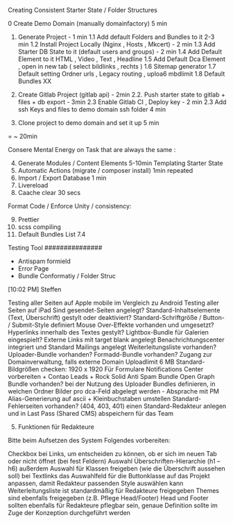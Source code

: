 Creating Consistent Starter State / Folder Structures

0 Create Demo Domain (manually domainfactory) 5 min

1. Generate Project - 1 min
   1.1 Add default Folders and Bundles to it 2-3 min
   1.2 Install Project Locally (Nginx , Hosts , Mkcert) - 2 min
   1.3 Add Starter DB State to it (default users and groups) - 2 min
   1.4 Add Default Element to it HTML , Video , Text , Headline
   1.5 Add Default Dca Element , open in new tab ( select bildlinks , rechts )
   1.6 Sitemap generator
   1.7 Default setting Ordner urls , Legacy routing , uploa6 mbdlimit
   1.8 Default Bundles XX

2. Create Gitlab Project (gitlab api) - 2min
   2.2. Push starter state to gitlab + files + db export - 3min
   2.3 Enable Gitlab CI , Deploy key - 2 min
   2.3 Add ssh Keys and files to demo domain ssh folder 4 min
3. Clone project to demo domain and set it up 5 min

= ~ 20min

Consere Mental Energy on Task that are always the same :

4. Generate Modules / Content Elements 5-10min Templating Starter State
5. Automatic Actions (migrate / composer install) 1min repeated
6. Import / Export Database 1 min
7. Livereload
8. Caache clear 30 secs

Format Code / Enforce Unity / consistency:

9. Prettier
10. scss compiling
11. Default Bundles List 7.4

Testing Tool
###############

- Antispam formield
- Error Page
- Bundle Conformatiy / Folder Struc

[10:02 PM] Steffen

Testing aller Seiten auf Apple mobile im Vergleich zu Android
Testing aller Seiten auf iPad
Sind gesendet-Seiten angelegt?
Standard-Inhaltselemente (Text, Überschrift) gestylt oder deaktiviert?
Standard-Schriftgröße / Button- / Submit-Style definiert
Mouse Over-Effekte vorhanden und umgesetzt?
Hyperlinks innerhalb des Textes gestylt?
Lightbox-Bundle für Galerien eingespielt?
Externe Links mit target blank angelegt
Benachrichtungscenter integriert und Standard Mailings angelegt
Weiterleitungsliste vorhanden?
Uploader-Bundle vorhanden?
Formadd-Bundle vorhanden?
Zugang zur Domainverwaltung, falls externe Domain
Uploadlimit 6 MB
Standard-Bildgrößen checken: 1920 x 1920
Für Formulare Notifications Center vorbereiten + Contao Leads + Rock Solid Anti Spam Bundle
Open Graph Bundle vorhanden?
bei der Nutzung des Uploader Bundles definieren, in welchen Ordner Bilder pro dca-Feld abgelegt werden - Absprache mit PM
Alias-Generierung auf ascii + Kleinbuchstaben umstellen
Standard-Fehlerseiten vorhanden? (404, 403, 401)
einen Standard-Redakteur anlegen und in Last Pass (Shared CMS) abspeichern für das Team

5.  Funktionen für Redakteure

Bitte beim Aufsetzen des System Folgendes vorbereiten:

Checkbox bei Links, um entscheiden zu können, ob er sich im neuen Tab oder nicht öffnet (bei fest Feldern)
Auswahl Überschriften-Hierarchie (h1 – h6)
außerdem Auswahl für Klassen freigeben (wie die Überschrift aussehen soll)
bei Textlinks das Auswahlfeld für die Buttonklasse auf das Projekt anpassen, damit Redakteur passenden Style auswählen kann
Weiterleitungsliste ist standardmäßig für Redakteure freigegeben
Themes sind ebenfalls freigegeben (z.B. Pflege Head/Footer)
Head und Footer sollten ebenfalls für Redakteure pflegbar sein, genaue Definition sollte im Zuge der Konzeption durchgeführt werden
